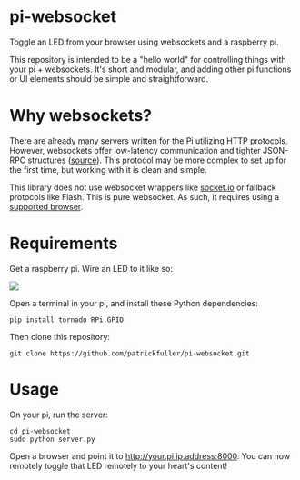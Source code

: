 pi-websocket
============

Toggle an LED from your browser using websockets and a raspberry pi.

This repository is intended to be a "hello world" for controlling things with
your pi + websockets. It's short and modular, and adding other pi functions
or UI elements should be simple and straightforward.

Why websockets?
===============

There are already many servers written for the Pi utilizing HTTP protocols.
However, websockets offer low-latency communication and tighter JSON-RPC
structures ([source](http://stackoverflow.com/questions/14703627/websockets-protocol-vs-http)).
This protocol may be more complex to set up for the first time, but working
with it is clean and simple.

This library does not use websocket wrappers like [socket.io](http://socket.io/)
or fallback protocols like Flash. This is pure websocket. As such, it requires
using a [supported browser](http://en.wikipedia.org/wiki/WebSocket).

Requirements
============

Get a raspberry pi. Wire an LED to it like so:

![](https://projects.drogon.net/wp-content/uploads/2012/06/1led_gpio_bb1.jpg)

Open a terminal in your pi, and install these Python dependencies:

```
pip install tornado RPi.GPIO
```

Then clone this repository:

```
git clone https://github.com/patrickfuller/pi-websocket.git
```

Usage
=====

On your pi, run the server:

```
cd pi-websocket
sudo python server.py
```

Open a browser and point it to http://your.pi.ip.address:8000. You can now
remotely toggle that LED remotely to your heart's content!
